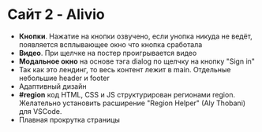 # Сайт 2 - Alivio
- **Кнопки**. Нажатие на кнопки озвучено, если унопка никуда не ведёт, появляется всплывающее окно что кнопка сработала
- **Видео**. При щелчке на постер проигрывается видео
- **Модальное окно** на основе тэга dialog по щелчку на кнопку "Sign in"
- Так как это лендинг, то весь контент лежит в main. Отдельные небольшие header и footer
- Адаптивный дизайн
- **#region** код HTML, CSS и JS структурирован регионами region. Желательно установить расширение "Region Helper" (Aly Thobani) для VSCode.
- Плавная прокрутка страницы